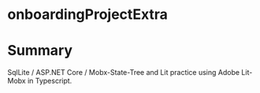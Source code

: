 # onboardingProjectExtra

# Summary

SqlLite / 
ASP.NET Core / 
Mobx-State-Tree and Lit practice using Adobe Lit-Mobx in Typescript.
